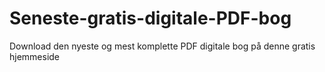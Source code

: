# Seneste-gratis-digitale-PDF-bog
Download den nyeste og mest komplette PDF digitale bog på denne gratis hjemmeside
